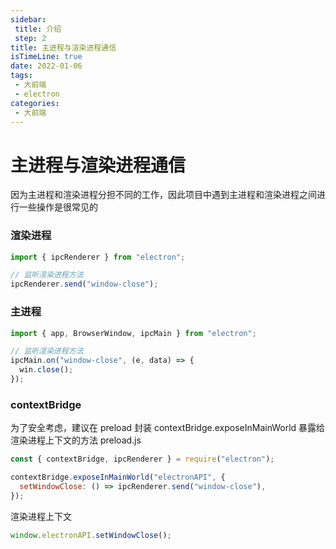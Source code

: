 ```yaml
---
sidebar:
 title: 介绍
 step: 2
title: 主进程与渲染进程通信
isTimeLine: true
date: 2022-01-06
tags:
 - 大前端
 - electron
categories:
 - 大前端
---
```


# 主进程与渲染进程通信

因为主进程和渲染进程分担不同的工作，因此项目中遇到主进程和渲染进程之间进行一些操作是很常见的

### 渲染进程

```javascript
import { ipcRenderer } from "electron";

// 监听渲染进程方法
ipcRenderer.send("window-close");
```

### 主进程

```javascript
import { app, BrowserWindow, ipcMain } from "electron";

// 监听渲染进程方法
ipcMain.on("window-close", (e, data) => {
  win.close();
});
```

### contextBridge

为了安全考虑，建议在 preload 封装 contextBridge.exposeInMainWorld 暴露给渲染进程上下文的方法
preload.js

```javascript
const { contextBridge, ipcRenderer } = require("electron");

contextBridge.exposeInMainWorld("electronAPI", {
  setWindowClose: () => ipcRenderer.send("window-close"),
});
```

渲染进程上下文

```javascript
window.electronAPI.setWindowClose();
```
